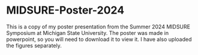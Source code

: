 # MIDSURE-Poster-2024

This is a copy of my poster presentation from the Summer 2024 MIDSURE Symposium at Michigan State University. The poster was made in powerpoint, so you will need to download it to view it. I have also uploaded the figures separately.
